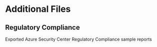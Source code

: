 # Additional Files

## Regulatory Compliance  

Exported Azure Security Center Regulatory Compliance sample reports  

